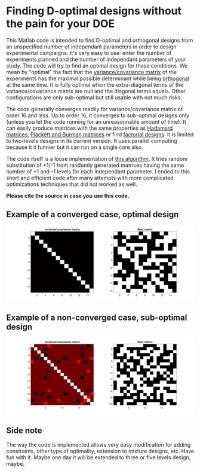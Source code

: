 # Finding D-optimal designs without the pain for your DOE

This Matlab code is intended to find D-optimal and orthogonal designs from an unspecified number of independant parameters in order to design experimental campaigns. It's very easy to use: enter the number of experiments planned and the number of independant parameters of your study. The code will try to find an optimal design for these conditions. We mean by "optimal" the fact that the [variance/covariance matrix](https://en.wikipedia.org/wiki/Covariance_matrix) of the experiments has the maximal possible determinant while being [orthogonal](https://en.wikipedia.org/wiki/Orthogonal_matrix) at the same time. It is fully optimal when the extra-diagonal terms of the variance/covariance matrix are null and the diagonal terms equals. Other configurations are only sub-optimal but still usable with not much risks.

The code generally converges readily for variance/covariance matrix of order 16 and less. Up to order 16, it converges to sub-optimal designs only (unless you let the code running for an unreasonnable amount of time). It can easily produce matrices with the same properties as [Hadamard matrices](https://en.wikipedia.org/wiki/Hadamard_matrix), [Plackett and Burman matrices](https://en.wikipedia.org/wiki/Plackett%E2%80%93Burman_design) or find [factorial designs](https://en.wikipedia.org/wiki/Factorial_experiment). It is limited to two-levels designs in its current version. It uses parallel computing because it it funnier but it can run on a single core also.

The code itself is a loose implementation of [this algorithm](Triefenbach%20(2008)%20The%20D-Optimal%20Approach%20and%20Its%20Implementation%20As%20a%20Computer%20Algorithm.pdf). It tries random substitution of +1/-1 from randomly generated matrices having the same number of +1 and -1 levels for each independant parameter. I ended to this short and efficient code after many attempts with more complicated optimizations techniques that did not worked as well.

**Please cite the source in case you use this code.**

## Example of a converged case, optimal design
![](Pictures/Figure_converged.png)

## Example of a non-converged case, sub-optimal design
![](Pictures/Figure_incomplete.png)

## Side note
The way the code is implemented allows very easy modification for adding constraints, other type of optimality, extension to mixture designs, etc. Have fun with it. Maybe one day it will be extended to three or five levels design, maybe.
